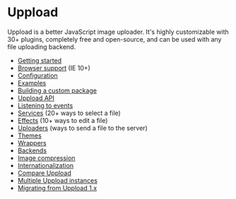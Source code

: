 # Uppload

Uppload is a better JavaScript image uploader. It's highly customizable with 30+ plugins, completely free and open-source, and can be used with any file uploading backend.

- [Getting started](/getting-started)
- [Browser support](/browser-support) (IE 10+)
- [Configuration](/configuration)
- [Examples](/examples)
- [Building a custom package](/custom-package)
- [Uppload API](/api)
- [Listening to events](/listening-to-events)
- [Services](/services) (20+ ways to select a file)
- [Effects](/effects) (10+ ways to edit a file)
- [Uploaders](/uploaders) (ways to send a file to the server)
- [Themes](/themes)
- [Wrappers](/wrappers)
- [Backends](/backends)
- [Image compression](/compression)
- [Internationalization](/i18n)
- [Compare Uppload](/compare)
- [Multiple Uppload instances](/multiple-instances)
- [Migrating from Uppload 1.x](/migrating-from-1x)
